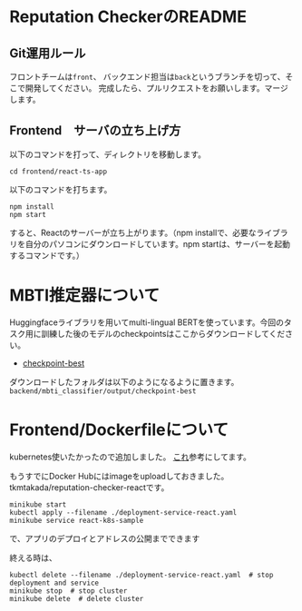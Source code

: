 # Reputation CheckerのREADME

## Git運用ルール
フロントチームは`front`、
バックエンド担当は`back`というブランチを切って、そこで開発してください。
完成したら、プルリクエストをお願いします。マージします。



## Frontend　サーバの立ち上げ方

以下のコマンドを打って、ディレクトリを移動します。
```
cd frontend/react-ts-app
```
以下のコマンドを打ちます。
```
npm install
npm start
```

すると、Reactのサーバーが立ち上がります。（npm installで、必要なライブラリを自分のパソコンにダウンロードしています。npm startは、サーバーを起動するコマンドです。）



# MBTI推定器について
Huggingfaceライブラリを用いてmulti-lingual BERTを使っています。今回のタスク用に訓練した後のモデルのcheckpointsはここからダウンロードしてください。
- [checkpoint-best](https://drive.google.com/drive/folders/1EX2AvN2uCNq10e94tbycQ57_TTgsuZot?usp=share_link)

ダウンロードしたフォルダは以下のようになるように置きます。
`backend/mbti_classifier/output/checkpoint-best`

# Frontend/Dockerfileについて
kubernetes使いたかったので追加しました。
[これ](https://zenn.dev/ysmtegsr/articles/258a2ac221a036e18d6b)参考にしてます。

もうすでにDocker Hubにはimageをuploadしておきました。tkmtakada/reputation-checker-reactです。
```
minikube start
kubectl apply --filename ./deployment-service-react.yaml
minikube service react-k8s-sample
```
で、アプリのデプロイとアドレスの公開までできます

終える時は、
```
kubectl delete --filename ./deployment-service-react.yaml  # stop deployment and service
minikube stop  # stop cluster
minikube delete  # delete cluster
```